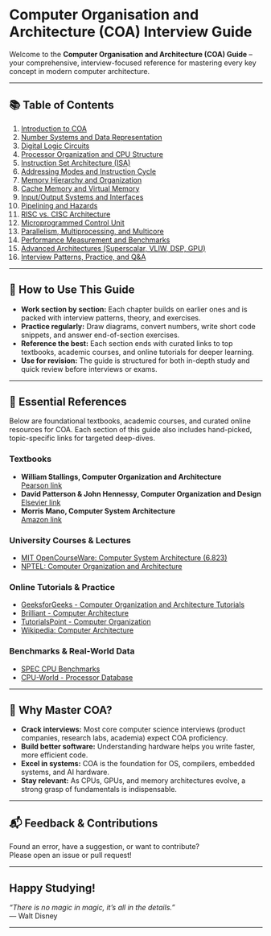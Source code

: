 # Computer Organisation and Architecture (COA) Interview Guide

Welcome to the **Computer Organisation and Architecture (COA) Guide** – your comprehensive, interview-focused reference for mastering every key concept in modern computer architecture.

---

## 📚 Table of Contents

1. [Introduction to COA](01_Introduction_to_COA.md)
2. [Number Systems and Data Representation](02_Number_Systems_and_Data_Representation.md)
3. [Digital Logic Circuits](03_Digital_Logic_Circuits.md)
4. [Processor Organization and CPU Structure](04_Processor_Organization_and_CPU_Structure.md)
5. [Instruction Set Architecture (ISA)](05_Instruction_Set_Architecture.md)
6. [Addressing Modes and Instruction Cycle](06_Addressing_Modes_and_Instruction_Cycle.md)
7. [Memory Hierarchy and Organization](07_Memory_Hierarchy_and_Organization.md)
8. [Cache Memory and Virtual Memory](08_Cache_Memory_and_Virtual_Memory.md)
9. [Input/Output Systems and Interfaces](09_Input_Output_Systems_and_Interfaces.md)
10. [Pipelining and Hazards](10_Pipelining_and_Hazards.md)
11. [RISC vs. CISC Architecture](11_RISC_vs_CISC_Architecture.md)
12. [Microprogrammed Control Unit](12_Microprogrammed_Control_Unit.md)
13. [Parallelism, Multiprocessing, and Multicore](13_Parallelism_Multiprocessing_Multicore.md)
14. [Performance Measurement and Benchmarks](14_Performance_Measurement_and_Benchmarks.md)
15. [Advanced Architectures (Superscalar, VLIW, DSP, GPU)](15_Advanced_Architectures.md)
16. [Interview Patterns, Practice, and Q&A](16_Interview_Patterns_Practice_QA.md)

---

## 🚀 How to Use This Guide

- **Work section by section:** Each chapter builds on earlier ones and is packed with interview patterns, theory, and exercises.
- **Practice regularly:** Draw diagrams, convert numbers, write short code snippets, and answer end-of-section exercises.
- **Reference the best:** Each section ends with curated links to top textbooks, academic courses, and online tutorials for deeper learning.
- **Use for revision:** The guide is structured for both in-depth study and quick review before interviews or exams.

---

## 📖 Essential References

Below are foundational textbooks, academic courses, and curated online resources for COA. Each section of this guide also includes hand-picked, topic-specific links for targeted deep-dives.

### Textbooks
- **William Stallings, Computer Organization and Architecture**  
  [Pearson link](https://www.pearson.com/en-us/subject-catalog/p/computer-organization-and-architecture/P200000001275/9780134101613)
- **David Patterson & John Hennessy, Computer Organization and Design**  
  [Elsevier link](https://www.elsevier.com/books/computer-organization-and-design-arm-edition/patterson/978-0-12-801733-3)
- **Morris Mano, Computer System Architecture**  
  [Amazon link](https://www.amazon.com/Computer-System-Architecture-Morris-Mano/dp/0131755633)

### University Courses & Lectures
- [MIT OpenCourseWare: Computer System Architecture (6.823)](https://ocw.mit.edu/courses/electrical-engineering-and-computer-science/6-823-computer-system-architecture-fall-2005/)
- [NPTEL: Computer Organization and Architecture](https://nptel.ac.in/courses/106/106/106106092/)

### Online Tutorials & Practice
- [GeeksforGeeks - Computer Organization and Architecture Tutorials](https://www.geeksforgeeks.org/computer-organization-and-architecture-tutorials/)
- [Brilliant - Computer Architecture](https://brilliant.org/wiki/computer-architecture/)
- [TutorialsPoint - Computer Organization](https://www.tutorialspoint.com/computer_logical_organization/index.htm)
- [Wikipedia: Computer Architecture](https://en.wikipedia.org/wiki/Computer_architecture)

### Benchmarks & Real-World Data
- [SPEC CPU Benchmarks](https://www.spec.org/cpu2017/)
- [CPU-World - Processor Database](https://www.cpu-world.com/)

---

## 🏁 Why Master COA?

- **Crack interviews:** Most core computer science interviews (product companies, research labs, academia) expect COA proficiency.
- **Build better software:** Understanding hardware helps you write faster, more efficient code.
- **Excel in systems:** COA is the foundation for OS, compilers, embedded systems, and AI hardware.
- **Stay relevant:** As CPUs, GPUs, and memory architectures evolve, a strong grasp of fundamentals is indispensable.

---

## 📬 Feedback & Contributions

Found an error, have a suggestion, or want to contribute?  
Please open an issue or pull request!

---

## Happy Studying!

*“There is no magic in magic, it’s all in the details.”*  
— Walt Disney

---
